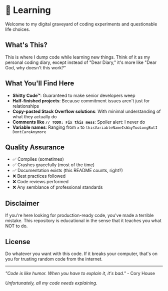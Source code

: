 <!-- FilePath: README.md -->

# 🧠 Learning

Welcome to my digital graveyard of coding experiments and questionable life
choices.

## What's This?

This is where I dump code while learning new things. Think of it as my personal
coding diary, except instead of "Dear Diary," it's more like "Dear God, why
doesn't this work?"

## What You'll Find Here

- **Shitty Code™**: Guaranteed to make senior developers weep
- **Half-finished projects**: Because commitment issues aren't just for
  relationships
- **Copy-pasted Stack Overflow solutions**: With minimal understanding of what
  they actually do
- **Comments like `// TODO: Fix this mess`**: Spoiler alert: I never do
- **Variable names**: Ranging from `x` to `thisVariableNameIsWayTooLongButI
DontCareAnymore`

## Quality Assurance

- ✅ Compiles (sometimes)
- ✅ Crashes gracefully (most of the time)
- ✅ Documentation exists (this README counts, right?)
- ❌ Best practices followed
- ❌ Code reviews performed
- ❌ Any semblance of professional standards

## Disclaimer

If you're here looking for production-ready code, you've made a terrible
mistake. This repository is educational in the sense that it teaches you what
NOT to do.

## License

Do whatever you want with this code. If it breaks your computer, that's on you
for trusting random code from the internet.

---

_"Code is like humor. When you have to explain it, it's bad."_ - Cory House

_Unfortunately, all my code needs explaining._

